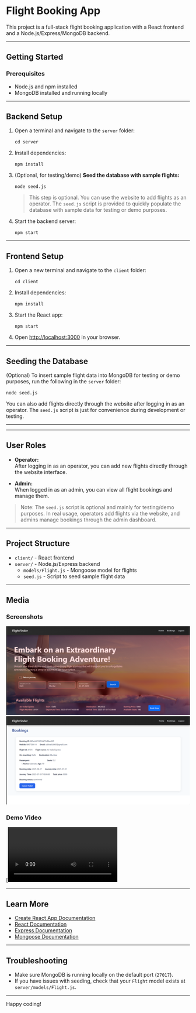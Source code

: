 # Flight Booking App

This project is a full-stack flight booking application with a React frontend and a Node.js/Express/MongoDB backend.

---

## Getting Started

### Prerequisites

- Node.js and npm installed
- MongoDB installed and running locally

---

## Backend Setup

1. Open a terminal and navigate to the `server` folder:

    ```
    cd server
    ```

2. Install dependencies:

    ```
    npm install
    ```

3. (Optional, for testing/demo) **Seed the database with sample flights:**

    ```
    node seed.js
    ```

    > This step is optional. You can use the website to add flights as an operator. The `seed.js` script is provided to quickly populate the database with sample data for testing or demo purposes.

4. Start the backend server:

    ```
    npm start
    ```

---

## Frontend Setup

1. Open a new terminal and navigate to the `client` folder:

    ```
    cd client
    ```

2. Install dependencies:

    ```
    npm install
    ```

3. Start the React app:

    ```
    npm start
    ```

4. Open [http://localhost:3000](http://localhost:3000) in your browser.

---

## Seeding the Database

(Optional) To insert sample flight data into MongoDB for testing or demo purposes, run the following in the `server` folder:

```
node seed.js
```

You can also add flights directly through the website after logging in as an operator. The `seed.js` script is just for convenience during development or testing.

---

---

## User Roles

- **Operator:**  
  After logging in as an operator, you can add new flights directly through the website interface.

- **Admin:**  
  When logged in as an admin, you can view all flight bookings and manage them.

> Note: The `seed.js` script is optional and mainly for testing/demo purposes. In real usage, operators add flights via the website, and admins manage bookings through the admin dashboard.

---

## Project Structure

- `client/` - React frontend
- `server/` - Node.js/Express backend
    - `models/Flight.js` - Mongoose model for flights
    - `seed.js` - Script to seed sample flight data

---

## Media

### Screenshots

![Home Page](https://github.com/71Subhash05/Flight_Finder/blob/main/ProjectFiles/client/public/media/Home.png)
![Booking Page](https://github.com/71Subhash05/Flight_Finder/blob/main/ProjectFiles/client/public/media/Bookings.png)

### Demo Video

[![Watch the demo(Github Link)](https://github.com/71Subhash05/Flight_Finder/blob/main/VideoDemo/FlightFinder%20Video.mp4)

---

## Learn More

- [Create React App Documentation](https://facebook.github.io/create-react-app/docs/getting-started)
- [React Documentation](https://reactjs.org/)
- [Express Documentation](https://expressjs.com/)
- [Mongoose Documentation](https://mongoosejs.com/)

---

## Troubleshooting

- Make sure MongoDB is running locally on the default port (`27017`).
- If you have issues with seeding, check that your `Flight` model exists at `server/models/Flight.js`.

---

Happy coding!
